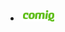 <li class="b-sponsor-list__sponsor b-sponsor"><a  class="b-sponsor__link" href="http://comiq.fi/"><img class="b-sponsor__img" src="/images/2018/sponsors/comiq_big.png" width="10%" height="10%"/></a></li>
